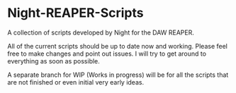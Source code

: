 # Night-REAPER-Scripts
A collection of scripts developed by Night for the DAW REAPER.

All of the current scripts should be up to date now and working.  Please feel free to make changes and point out issues.  I will try to get around to everything as soon as possible.

A separate branch for WIP (Works in progress) will be for all the scripts that are not finished or even initial very early ideas.
